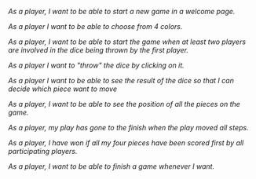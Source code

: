    *As a player, I want to be able to start a new game in a welcome page.*
   
   *As a player I want to be able to choose from 4 colors.*
   
   *As a player, I want to be able to start the game when at least two players are involved in the dice being thrown by the first player.* 
   
   *As a player I want to "throw" the dice by clicking on it.* 
   
   *As a player I want to be able to see the result of the dice so that I can decide which piece want to move* 
   
   *As a player, I want to be able to see the position of all the pieces on the game.*
   
   *As a player, my play has gone to the finish when the play moved all steps.* 
   
   *As a player, I have won if all my four pieces have been scored first by all participating players.* 
   
   *As a player, I want to be able to finish a game whenever I want.*

